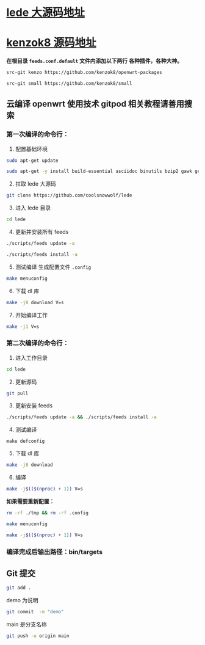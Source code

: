 # [lede 大源码地址](https://github.com/coolsnowwolf/lede)

# [kenzok8 源码地址](https://github.com/kenzok8/openwrt-packages)
**在根目录 `feeds.conf.default` 文件内添加以下两行**
**各种插件，各种大神。**
```bash
src-git kenzo https://github.com/kenzok8/openwrt-packages
```
```bash
src-git small https://github.com/kenzok8/small
```



## 云编译 openwrt 使用技术 gitpod 相关教程请善用搜索

### **第一次编译的命令行：**
1. 配置基础环境
```bash
sudo apt-get update
```
```bash
sudo apt-get -y install build-essential asciidoc binutils bzip2 gawk gettext git libncurses5-dev libz-dev patch python3 python2.7 unzip zlib1g-dev lib32gcc1 libc6-dev-i386 subversion flex uglifyjs git-core gcc-multilib p7zip p7zip-full msmtp libssl-dev texinfo libglib2.0-dev xmlto qemu-utils upx libelf-dev autoconf automake libtool autopoint device-tree-compiler g++-multilib antlr3 gperf wget curl swig rsync
```

2. 拉取 lede 大源码
```bash
git clone https://github.com/coolsnowwolf/lede
````

3. 进入 lede 目录
```bash
cd lede
```

4. 更新并安装所有 feeds 
```bash
./scripts/feeds update -a
```
```bash
./scripts/feeds install -a
```

5. 测试编译 生成配置文件 `.config`
```bash
make menuconfig
```

6. 下载 dl 库
```bash
make -j8 download V=s
```

7. 开始编译工作
```bash
make -j1 V=s
```

### **第二次编译的命令行：**

1. 进入工作目录
```bash
cd lede
```
2. 更新源码
```bash
git pull
```
3. 更新安装 feeds
```bash
./scripts/feeds update -a && ./scripts/feeds install -a
```
4. 测试编译
```bahs
make defconfig
```
5. 下载 dl 库
```bash
make -j8 download
```
6. 编译
```bash
make -j$(($(nproc) + 1)) V=s
```

**如果需要重新配置：**
```bash
rm -rf ./tmp && rm -rf .config
```
```bash
make menuconfig
```
```bash
make -j$(($(nproc) + 1)) V=s
```

### 编译完成后输出路径：bin/targets

## Git 提交

```bash
git add .
```
demo 为说明
```bash
git commit  -m "demo"
```
main 是分支名称
```bash
git push -u origin main
```

